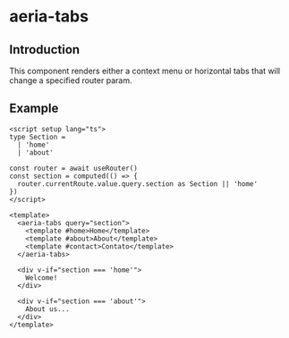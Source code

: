 # aeria-tabs

## Introduction

This component renders either a context menu or horizontal tabs that will change a specified router param.

## Example

```vue
<script setup lang="ts">
type Section = 
  | 'home'
  | 'about'

const router = await useRouter()
const section = computed(() => {
  router.currentRoute.value.query.section as Section || 'home'
})
</script>

<template>
  <aeria-tabs query="section">
    <template #home>Home</template>
    <template #about>About</template>
    <template #contact>Contato</template>
  </aeria-tabs>

  <div v-if="section === 'home'">
    Welcome!
  </div>
  
  <div v-if="section === 'about'">
    About us...
  </div>
</template>
```
